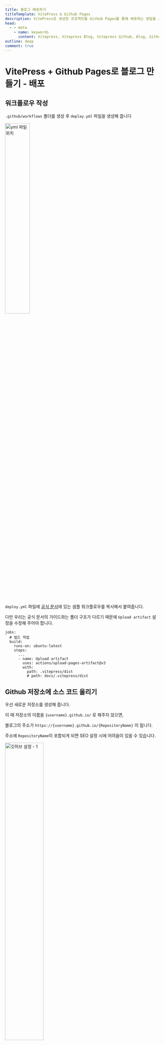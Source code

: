 ```yaml
---
title: 블로그 배포하기
titleTemplate: VitePress & Github Pages
description: VitePress로 생성한 프로젝트를 Github Pages를 통해 배포하는 방법을 소개합니다
head:
  - - meta
    - name: keywords
      content: Vitepress, Vitepress Blog, Vitepress Github, Blog, Github pages
outline: deep
comment: true
---
```


# VitePress + Github Pages로 블로그 만들기 - 배포

## 워크플로우 작성

`.github/workflows` 폴더를 생성 후 `deplay.yml` 파일을 생성해 줍니다

<img src="/assets/images/vitepress/github-deploy-1.jpeg" width="40%" alt="yml 파일 위치">

`deploy.yml` 파일에 [공식 문서](https://vitepress.dev/ko/guide/deploy#github-pages)에 있는 샘플 워크플로우를 복사해서 붙여줍니다.

다만 우리는 공식 문서의 가이드와는 폴더 구조가 다르기 때문에 `Upload artifact` 설정을 수정해 주어야 합니다.

```
jobs:
  # 빌드 작업
  build:
    runs-on: ubuntu-latest
    steps:
	  ...
      - name: Upload artifact
        uses: actions/upload-pages-artifact@v3
        with:
          path: .vitepress/dist
          # path: docs/.vitepress/dist
```

## Github 저장소에 소스 코드 올리기

우선 새로운 저장소를 생성해 줍니다.

이 때 저장소의 이름을 `{username}.github.io/` 로 해주지 않으면,

블로그의 주소가 `https://{username}.github.io/{RepositoryName}` 이 됩니다.

주소에 `RepositoryName`이 포함되게 되면 SEO 설정 시에 어려움이 있을 수 있습니다.

<img src="/assets/images/vitepress/github-deploy-2.jpeg" width="50%" alt="깃허브 설정 - 1">

생성된 저장소의 설정을 수정해 줍니다.

<img src="/assets/images/vitepress/github-deploy-3.jpeg" width="80%" alt="깃허브 설정 - 2">

이제 터미널을 통해 저장소에 소스 코드를 업로드합니다.

```
$ git init
$ git add --all
$ git commit -m "first commit"
$ git branch -M main
$ git remote add origin {깃허브 저장소 주소}
$ git push -u origin main
```

업로드 후에 저장소의 Actions 페이지에 접근해 보면,
배포 상황을 확인할 수 있습니다.

<img src="/assets/images/vitepress/github-deploy-4.jpeg" width="80%" alt="깃허브 배포 완료 UI">

위와 같이 배포가 성공적으로 완료되었다면

`https://{username}.github.io/`로 접근해서 홈페이지를 확인할 수 있습니다.

---

> [VitePress | Vite & Vue로 구동되는 정적 사이트 생성기](https://vitepress.dev/ko/)
